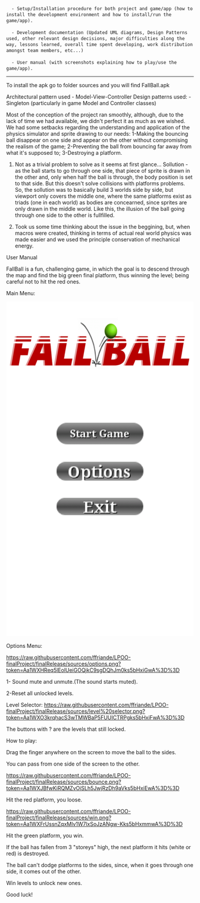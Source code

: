       - Setup/Installation procedure for both project and game/app (how to install the development environment and how to install/run the game/app).

      - Development documentation (Updated UML diagrams, Design Patterns used, other relevant design decisions, major difficulties along the way, lessons learned, overall time spent developing, work distribution amongst team members, etc...)

      - User manual (with screenshots explaining how to play/use the game/app).
-----------------------------------------------------------------------------------------------
To install the apk go to folder sources and you will find FallBall.apk

Architectural pattern used - Model-View-Controller
Design patterns used:
-Singleton (particularly in game Model and Controller classes)

Most of the conception of the project ran smoothly, although, due to the lack of time we had available, we didn't perfect it as much as we wished.
We had some setbacks regarding the understanding and application of the physics simulator and sprite drawing to our needs: 1-Making the bouncing ball disappear on one side and appear on the other without compromising the realism of the game; 2-Preventing the ball from bouncing far away from what it's supposed to; 3-Destroying a platform.

1) Not as a trivial problem to solve as it seems at first glance... Sollution - as the ball starts to go through one side, that piece of sprite is drawn in the other and, only when half the ball is through, the body position is set to that side. But this doesn't solve collisions with platforms problems. So, the sollution was to basically build 3 worlds side by side, but viewport only covers the middle one, where the same platforms exist as triads (one in each world) as bodies are concearned, since sprites are only drawn in the middle world. Like this, the illusion of the ball going through one side to the other is fullfilled.

2) Took us some time thinking about the issue in the beggining, but, when macros were created, thinking in terms of actual real world physics was made easier and we used the principle conservation of mechanical energy.


User Manual

FallBall is a fun, challenging game, in which the goal is to descend through the map and find the big green final platform, thus winning the level; being careful not to hit the red ones.

Main Menu:

![menu](https://raw.githubusercontent.com/ffriande/LPOO-finalProject/finalRelease/sources/main%20menu.png?token=Aa1WXLeW5CJHQG_L2JjztGIg2xoTqkMNks5bHxiFwA%3D%3D)

Options Menu:

https://raw.githubusercontent.com/ffriande/LPOO-finalProject/finalRelease/sources/options.png?token=Aa1WXHReq5lEolUeiGOQjkC9sgDQhJm0ks5bHxiGwA%3D%3D

1- Sound mute and unmute.(The sound starts muted).

2-Reset all unlocked levels.

Level Selector:
https://raw.githubusercontent.com/ffriande/LPOO-finalProject/finalRelease/sources/level%20selector.png?token=Aa1WXO3krqhacS3wTMWBaP5FUUICTRPgks5bHxiFwA%3D%3D

The buttons with ? are the levels that still locked.

How to play: 

Drag the finger anywhere on the screen to move the ball to the sides.

You can pass from one side of the screen to the other.

https://raw.githubusercontent.com/ffriande/LPOO-finalProject/finalRelease/sources/bounce.png?token=Aa1WXJBfwKiRQMZvOiSLh5JwjRzDh9aVks5bHxiEwA%3D%3D

Hit the red platform, you loose.

https://raw.githubusercontent.com/ffriande/LPOO-finalProject/finalRelease/sources/win.png?token=Aa1WXFrUssnZqxMlv1W7lxSoJzANgw-Kks5bHxmmwA%3D%3D

Hit the green platform, you win.

If the ball has fallen from 3 "storeys" high, the next platform it hits (white or red) is destroyed.

The ball can't dodge platforms to the sides, since, when it goes through one side, it comes out of the other.


Win levels to unlock new ones.

Good luck!

